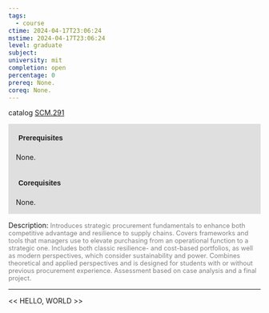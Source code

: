 ```yaml
---
tags:
  - course
ctime: 2024-04-17T23:06:24
mstime: 2024-04-17T23:06:24
level: graduate
subject: 
university: mit
completion: open
percentage: 0
prereq: None.
coreq: None.
---
```


catalog [SCM.291](http://student.mit.edu/catalog/mSCMa.html#SCM.291)

<span style="display: block; padding: 15px; background-color: rgb(100, 100, 100, 0.2);"><font id="m_prereq4254_0" style="display: block; font-family: Arial, sans-serif; font-weight: bold; padding: 5px">Prerequisites</font><br><span id="prereq4254_0">None.</span></span>
<span style="display: block; padding: 15px; background-color: rgb(100, 100, 100, 0.2);"><font id="m_coreq4254_0" style="display: block; font-family: Arial, sans-serif; font-weight: bold; padding: 5px">Corequisites</font><br><span id="coreq4254_0">None.</span></span>

<font style="">Description:</font>
<font style="color: grey; font-size: 0.8rem;">Introduces strategic procurement fundamentals to enhance both competitive advantage and resilience to supply chains. Covers frameworks and tools that managers use to elevate purchasing from an operational function to a strategic one. Includes both classic resilience- and cost-based portfolios, as well as modern perspectives, which consider sustainability and power. Combines theoretical and applied perspectives and is designed for students with or without previous procurement experience. Assessment based on case analysis and a final project.</font>



---

<< HELLO, WORLD >>
